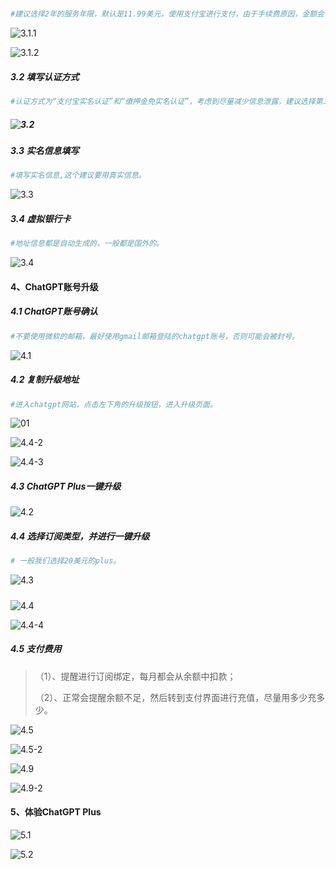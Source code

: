 ##### 

```sh
#建议选择2年的服务年限，默认是11.99美元，使用支付宝进行支付，由于手续费原因，金额会多一点。使用邀请码KK99可以优惠1美元。
```

![3.1.1](https://github.com/cabinhou/wildcard/blob/main/img/3.1.1.png)

![3.1.2](https://github.com/cabinhou/wildcard/blob/main/img/3.1.2.png)



##### 3.2 填写认证方式

```sh
#认证方式为“支付宝实名认证”和“缴押金免实名认证”，考虑到尽量减少信息泄露，建议选择第二种，支付10美元押金。如果每月支付金额较多，那就选择“支付宝”认证，每月可消费3000美元。
```



##### ![3.2](https://github.com/cabinhou/wildcard/blob/main/img/3.2.png)



##### 3.3 实名信息填写

```sh
#填写实名信息,这个建议要用真实信息。
```

![3.3](https://github.com/cabinhou/wildcard/blob/main/img/3.3.png)

##### 3.4 虚拟银行卡

```sh
#地址信息都是自动生成的，一般都是国外的。
```



![3.4](https://github.com/cabinhou/wildcard/blob/main/img/3.5.png)

#### 4、ChatGPT账号升级

##### 4.1 ChatGPT账号确认

```sh
#不要使用微软的邮箱，最好使用gmail邮箱登陆的chatgpt账号，否则可能会被封号。
```

![4.1](https://github.com/cabinhou/wildcard/blob/main/img/4.1.png)



##### 4.2 复制升级地址

```sh
#进入chatgpt网站，点击左下角的升级按钮，进入升级页面。
```

![01](https://github.com/cabinhou/wildcard/blob/main/img/01.png)



![4.4-2](https://github.com/cabinhou/wildcard/blob/main/img/4.4-2.png)



![4.4-3](https://github.com/cabinhou/wildcard/blob/main/img/4.4-3.png)



##### 4.3 ChatGPT Plus一键升级

![4.2](https://github.com/cabinhou/wildcard/blob/main/img/4.2.png)



##### 4.4 选择订阅类型，并进行一键升级

 ```sh
# 一般我们选择20美元的plus。
 ```

![4.3](https://github.com/cabinhou/wildcard/blob/main/img/4.3.png)

##### 

![4.4](https://github.com/cabinhou/wildcard/blob/main/img/4.4-1.png)



![4.4-4](https://github.com/cabinhou/wildcard/blob/main/img/4.4-4.png)



##### 4.5 支付费用

> （1）、提醒进行订阅绑定，每月都会从余额中扣款；
>
> （2）、正常会提醒余额不足，然后转到支付界面进行充值，尽量用多少充多少。

![4.5](https://github.com/cabinhou/wildcard/blob/main/img/4.5-1.png)

![4.5-2](https://github.com/cabinhou/wildcard/blob/main/img/4.5-2.png)

![4.9](https://github.com/cabinhou/wildcard/blob/main/img/4.5-3.png)

![4.9-2](https://github.com/cabinhou/wildcard/blob/main/img/4.5-4.png)



#### 5、体验ChatGPT Plus



![5.1](https://github.com/cabinhou/wildcard/blob/main/img/5.1.png)



![5.2](https://github.com/cabinhou/wildcard/blob/main/img/5.2.png)
